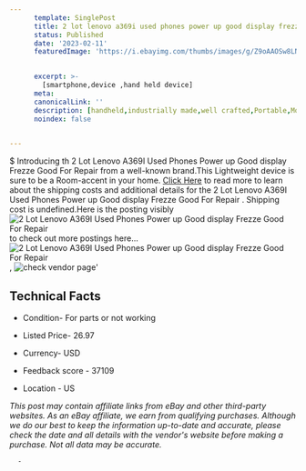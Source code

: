 ```yaml
---
      template: SinglePost
      title: 2 lot lenovo a369i used phones power up good display frezze good for repair 
      status: Published
      date: '2023-02-11'
      featuredImage: 'https://i.ebayimg.com/thumbs/images/g/Z9oAAOSw8LNg52AD/s-l225.jpg'
       

      excerpt: >-
        [smartphone,device ,hand held device]
      meta:
      canonicalLink: ''
      description: [handheld,industrially made,well crafted,Portable,Mobile,Compact,Convenient,Lightweight,Maneuverable,Man-portable,Miniature,Carriable,Hand-held,Light,Holdable,Transportable,Mobile device,Pocket-sized,On-the-go,Wireless,Cordless,Compact size,Convenient size, smartphone,device ,hand held device]
      noindex: false
      

---
```

$
      Introducing th 2 Lot Lenovo A369I Used Phones Power up Good display Frezze Good For Repair  from a well-known brand.This Lightweight device  is sure to be a Room-accent in your home. [Click Here](https://www.ebay.com/itm/294266473745?hash=item4483a60d11%3Ag%3AZ9oAAOSw8LNg52AD&mkevt=1&mkcid=1&mkrid=711-53200-19255-0&campid=%253CePNCampaignId%253E&customid=%253CreferenceId%253E&toolid=10049) to read more to learn about the shipping costs and additional details for the 2 Lot Lenovo A369I Used Phones Power up Good display Frezze Good For Repair . Shipping cost is undefined.Here is the posting visibly ![2 Lot Lenovo A369I Used Phones Power up Good display Frezze Good For Repair ](https://i.ebayimg.com/thumbs/images/g/Z9oAAOSw8LNg52AD/s-l225.jpg) to check out more postings here... ![2 Lot Lenovo A369I Used Phones Power up Good display Frezze Good For Repair ](https://i.ebayimg.com/images/g/Z9oAAOSw8LNg52AD/s-l960.jpg), ![check vendor page](https://origin-galleryplus.ebayimg.com/ws/web/294266473745_2_0_1/225x225.jpg)'

      

 ## Technical Facts 



     
      

 - Condition- For parts or not working 


      

 - Listed Price- 26.97 


      

 - Currency- USD 


      

 - Feedback score - 37109 


      

 - Location - US 


      
      

 *_This post may contain affiliate links from eBay and other third-party websites. As an eBay affiliate, we earn from qualifying purchases. Although we do our best to keep the information up-to-date and accurate, please check the date and all details with the vendor's website before making a purchase. Not all data may be accurate._*




      -
